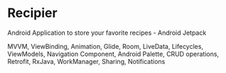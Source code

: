 # Recipier
Android Application to store your favorite recipes - Android Jetpack


MVVM, ViewBinding, Animation, Glide, Room, LiveData, Lifecycles, ViewModels, Navigation Component, Android Palette, CRUD operations, Retrofit, RxJava, WorkManager, Sharing, Notifications
